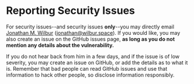 # Reporting Security Issues

For security issues--and security issues **only**--you may directly email
[Jonathan M. Wilbur](mailto:jonathan@wilbur.space) (jonathan@wilbur.space).
If you would like, you may also create an issue on the GitHub issues page,
**as long as you do not mention any details about the vulnerability.**

If you do not hear back from him in a few days, and if the issue is of low
severity, you may create an issue on GitHub, or add the details as to what
it is. Remember that bad people can read GitHub issues and use that information
to hack other people, so disclose information responsibly.
